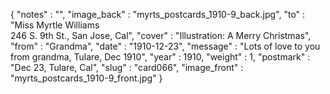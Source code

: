 {
  "notes" : "",
  "image_back" : "myrts_postcards_1910-9_back.jpg",
  "to" : "Miss Myrtle Williams<br> 246 S. 9th St., San Jose, Cal",
  "cover" : "Illustration: A Merry Christmas",
  "from" : "Grandma",
  "date" : "1910-12-23",
  "message" : "Lots of love to you from grandma, Tulare, Dec 1910",
  "year" : 1910,
  "weight" : 1,
  "postmark" : "Dec 23, Tulare, Cal",
  "slug" : "card066",
  "image_front" : "myrts_postcards_1910-9_front.jpg"
}
